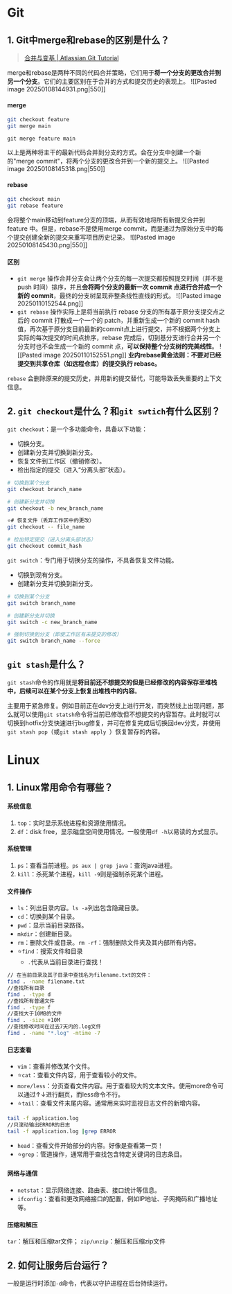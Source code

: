 # Git
## 1. Git中merge和rebase的区别是什么？
>[合并与变基 | Atlassian Git Tutorial](https://www.atlassian.com/zh/git/tutorials/merging-vs-rebasing#the-golden-rule-of-rebasing)

merge和rebase是两种不同的代码合并策略，它们用于**将一个分支的更改合并到另一个分支**。它们的主要区别在于合并的方式和提交历史的表现上。
![[Pasted image 20250108144931.png|550]]
#### merge
```bash
git checkout feature
git merge main
```

```
git merge feature main
```
以上是两种将主干的最新代码合并到分支的方式。会在分支中创建一个新的"merge commit"，将两个分支的更改合并到一个新的提交上。
![[Pasted image 20250108145318.png|550]]

#### rebase
```bash
git checkout main
git rebase feature
```
会将整个main移动到feature分支的顶端，从而有效地将所有新提交合并到 feature 中。但是，rebase不是使用merge commit，而是通过为原始分支中的每个提交创建全新的提交来重写项目历史记录。
![[Pasted image 20250108145430.png|550]]
#### 区别
- `git merge` 操作合并分支会让两个分支的每一次提交都按照提交时间（并不是 push 时间）排序，并且**会将两个分支的最新一次 commit 点进行合并成一个新的 commit**，最终的分支树呈现非整条线性直线的形式。
![[Pasted image 20250110152544.png]]
- `git rebase` 操作实际上是将当前执行 rebase 分支的所有基于原分支提交点之后的 commit 打散成一个一个的 patch，并重新生成一个新的 commit hash 值，再次基于原分支目前最新的commit点上进行提交，并不根据两个分支上实际的每次提交的时间点排序，rebase 完成后，切到基分支进行合并另一个分支时也不会生成一个新的 commit 点，**可以保持整个分支树的完美线性**。
![[Pasted image 20250110152551.png]]
**业内rebase黄金法则：不要对已经提交到共享仓库（如远程仓库）的提交执行 rebase。**

`rebase` 会删除原来的提交历史，并用新的提交替代，可能导致丢失重要的上下文信息。
## 2. `git checkout`是什么？和`git swtich`有什么区别？
`git checkout`：是一个多功能命令，具备以下功能：
- 切换分支。
- 创建新分支并切换到新分支。
- 恢复文件到工作区（撤销修改）。
- 检出指定的提交（进入“分离头部”状态）。
```bash
# 切换到某个分支
git checkout branch_name

# 创建新分支并切换
git checkout -b new_branch_name

⭐# 恢复文件（丢弃工作区中的更改）
git checkout -- file_name

# 检出特定提交（进入分离头部状态）
git checkout commit_hash
```

`git switch`：专门用于切换分支的操作，不具备恢复文件功能。
- 切换到现有分支。
- 创建新分支并切换到新分支。
```bash
# 切换到某个分支
git switch branch_name

# 创建新分支并切换
git switch -c new_branch_name

# 强制切换到分支（即使工作区有未提交的修改）
git switch branch_name --force
```
## `git stash`是什么？
`git stash`命令的作用就是**将目前还不想提交的但是已经修改的内容保存至堆栈中，后续可以在某个分支上恢复出堆栈中的内容**。

主要用于紧急修复。例如目前正在dev分支上进行开发，而突然线上出现问题，那么就可以使用`git statsh`命令将当前已修改但不想提交的内容暂存。此时就可以切换到hotfix分支快速进行bug修复，并可在修复完成后切换回dev分支，并使用`git stash pop`（或`git stash apply `）恢复暂存的内容。
# Linux

## 1. Linux常用命令有哪些？

#### 系统信息
1. `top`：实时显示系统进程和资源使用情况。
2. `df`：disk free，显示磁盘空间使用情况。一般使用`df -h`以易读的方式显示。
#### 系统管理
1. `ps`：查看当前进程。`ps aux | grep java`：查询java进程。
2. `kill`：杀死某个进程，`kill -9`则是强制杀死某个进程。
#### 文件操作
- `ls`：列出目录内容。`ls -a`列出包含隐藏目录。
- `cd`：切换到某个目录。
- `pwd`：显示当前目录路径。
- `mkdir`：创建新目录。
- `rm`：删除文件或目录。`rm -rf`：强制删除文件夹及其内部所有内容。
- ⭐`find`：搜索文件和目录
	- `.`代表从当前目录进行查找！
```bash
// 在当前目录及其子目录中查找名为filename.txt的文件：
find . -name filename.txt
//查找所有目录
find . -type d
//查找所有普通文件
find . -type f
//查找大于10MB的文件
find . -size +10M
//查找修改时间在过去7天内的.log文件
find . -name "*.log" -mtime -7
```
#### 日志查看
- `vim`：查看并修改某个文件。
- ⭐`cat`：查看文件内容，用于查看较小的文件。
- `more/less`：分页查看文件内容。用于查看较大的文本文件。使用more命令可以通过↑↓进行翻页，而less命令不行。
- ⭐`tail`：查看文件末尾内容。通常用来实时监视日志文件的新增内容。
```bash
tail -f application.log
//只滚动输出ERROR的日志
tail -f application.log |grep ERROR
```
- `head`：查看文件开始部分的内容。好像是查看第一页！
- ⭐`grep`：管道操作，通常用于查找包含特定关键词的日志条目。
#### 网络与通信
- `netstat`：显示网络连接、路由表、接口统计等信息。
- `ifconfig`：查看和更改网络接口的配置，例如IP地址、子网掩码和广播地址等。
#### 压缩和解压
`tar`：解压和压缩tar文件；
`zip/unzip`：解压和压缩zip文件
## 2. 如何让服务后台运行？
一般是运行时添加`-d`命令，代表以守护进程在后台持续运行。
